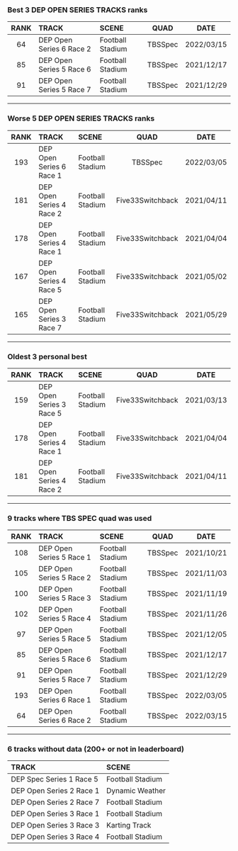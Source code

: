 ### Best 3 DEP OPEN SERIES TRACKS ranks
|RANK|TRACK|SCENE|QUAD|DATE|
|:---:|:---|:---|:---:|:---:|
|64|DEP Open Series 6 Race 2|Football Stadium|TBSSpec|2022/03/15|
|85|DEP Open Series 5 Race 6|Football Stadium|TBSSpec|2021/12/17|
|91|DEP Open Series 5 Race 7|Football Stadium|TBSSpec|2021/12/29|
---
### Worse 5 DEP OPEN SERIES TRACKS ranks
|RANK|TRACK|SCENE|QUAD|DATE|
|:---:|:---|:---|:---:|:---:|
|193|DEP Open Series 6 Race 1|Football Stadium|TBSSpec|2022/03/05|
|181|DEP Open Series 4 Race 2|Football Stadium|Five33Switchback|2021/04/11|
|178|DEP Open Series 4 Race 1|Football Stadium|Five33Switchback|2021/04/04|
|167|DEP Open Series 4 Race 5|Football Stadium|Five33Switchback|2021/05/02|
|165|DEP Open Series 3 Race 7|Football Stadium|Five33Switchback|2021/05/29|
---
### Oldest 3 personal best
|RANK|TRACK|SCENE|QUAD|DATE|
|:---:|:---|:---|:---:|:---:|
|159|DEP Open Series 3 Race 5|Football Stadium|Five33Switchback|2021/03/13|
|178|DEP Open Series 4 Race 1|Football Stadium|Five33Switchback|2021/04/04|
|181|DEP Open Series 4 Race 2|Football Stadium|Five33Switchback|2021/04/11|
---
### 9 tracks where TBS SPEC quad was used
|RANK|TRACK|SCENE|QUAD|DATE|
|:---:|:---|:---|:---:|:---:|
|108|DEP Open Series 5 Race 1|Football Stadium|TBSSpec|2021/10/21|
|105|DEP Open Series 5 Race 2|Football Stadium|TBSSpec|2021/11/03|
|100|DEP Open Series 5 Race 3|Football Stadium|TBSSpec|2021/11/19|
|102|DEP Open Series 5 Race 4|Football Stadium|TBSSpec|2021/11/26|
|97|DEP Open Series 5 Race 5|Football Stadium|TBSSpec|2021/12/05|
|85|DEP Open Series 5 Race 6|Football Stadium|TBSSpec|2021/12/17|
|91|DEP Open Series 5 Race 7|Football Stadium|TBSSpec|2021/12/29|
|193|DEP Open Series 6 Race 1|Football Stadium|TBSSpec|2022/03/05|
|64|DEP Open Series 6 Race 2|Football Stadium|TBSSpec|2022/03/15|
---
### 6 tracks without data (200+ or not in leaderboard)
|TRACK|SCENE|
|:---|:---|
|DEP Spec Series 1 Race 5|Football Stadium|
|DEP Open Series 2 Race 1|Dynamic Weather|
|DEP Open Series 2 Race 7|Football Stadium|
|DEP Open Series 3 Race 1|Football Stadium|
|DEP Open Series 3 Race 3|Karting Track|
|DEP Open Series 3 Race 4|Football Stadium|
